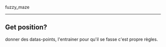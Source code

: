fuzzy_maze



------------------------------------------------------------------------------------------------------
 Get position?
------------------------------------------------------------------------------------------------------
donner des datas-points, l'entrainer pour qu'il se fasse c'est propre règles.
